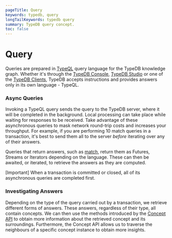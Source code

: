 ```yaml
---
pageTitle: Query
keywords: typedb, query
longTailKeywords: typedb query
summary: TypeDB query concept.
toc: false
---
```


<!--- 
All TypeDB queries are via TypeQL. Queries within a transaction. Queries either return a single answer/answer group, or are lazily streamed back. Writes are always eager, but return values are lazy. Lazy streams are reactive - computation proceeds as requested with some amount of precomputation. Queries are also async, so can be interleaved. Concurrent queries that interact via writes do not produce well-defined outcomes. Can be run with query-level options (also inherits txn & session options)
-->

# Query

Queries are prepared in [TypeQL](../../11-query/00-overview.md) query language for the TypeDB knowledge graph. Whether 
it's through the [TypeDB Console](../02-console/01-console.md), [TypeDB Studio](../07-studio/00-overview.md) or one of 
the [TypeDB Clients](../03-client-api/00-overview.md), TypeDB accepts instructions and provides answers only in its own 
language - TypeQL.

### Async Queries
Invoking a TypeQL query sends the query to the TypeDB server, where it will be completed in the background. Local processing can take place while waiting for responses to be received. Take advantage of these asynchronous queries to mask network round-trip costs and increases your throughput. For example, if you are performing 10 match queries in a transaction, it's best to send them all to the server _before_ iterating over any of their answers.

Queries that return answers, such as [match](../../11-query/01-match-clause.md), return them as Futures, Streams or 
Iterators depending on the language. These can then be awaited, or iterated, to retrieve the answers as they are computed.

<div class="note">
[Important]
When a transaction is committed or closed, all of its asynchronous queries are completed first.
</div>

### Investigating Answers
Depending on the type of the query carried out by a transaction, we retrieve different forms of answers. These answers, regardless of their type, all contain concepts. We can then use the methods introduced by the 
[Concept API](../../04-concept-api/00-overview.md) to obtain more information about the retrieved concept and its surroundings. Furthermore, the Concept API allows us to traverse the neighbours of a specific concept instance to obtain more insights.


